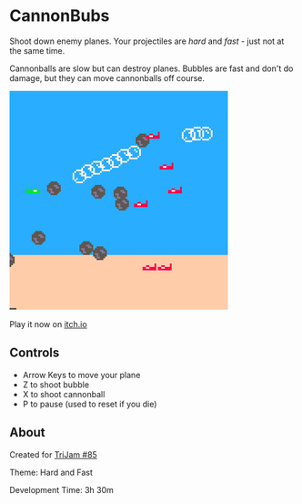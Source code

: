 # CannonBubs
Shoot down enemy planes. Your projectiles are *hard* and *fast* - just not at the same time. 

Cannonballs are slow but can destroy planes. Bubbles are fast and don't do damage, but they can move cannonballs off course.

[![Planes shooting cannonballs and bubbles at each other](screenshots/cover.png)](https://caterpillargames.itch.io/cannonbubs)

Play it now on [itch.io](https://caterpillargames.itch.io/cannonbubs)

## Controls
* Arrow Keys to move your plane
* Z to shoot bubble
* X to shoot cannonball
* P to pause (used to reset if you die)




## About
Created for [TriJam #85](https://itch.io/jam/trijam-85/entries)

Theme: Hard and Fast

Development Time: 3h 30m


